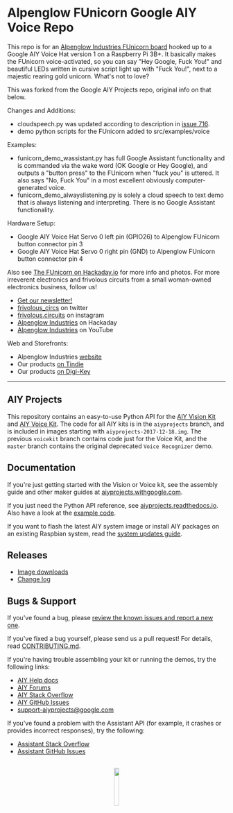 # Alpenglow FUnicorn Google AIY Voice Repo

This repo is for an [Alpenglow Industries FUnicorn board][alpenglow-funicorn] hooked up to a Google AIY Voice Hat version 1 on a Raspberry Pi 3B+.  It basically makes the FUnicorn voice-activated, so you can say "Hey Google, Fuck You!" and beautiful LEDs written in cursive script light up with "Fuck You!", next to a majestic rearing gold unicorn.  What's not to love?

This was forked from the Google AIY Projects repo, original info on that below.

Changes and Additions:
* cloudspeech.py was updated according to description in [issue 716][issue-716].
* demo python scripts for the FUnicorn added to src/examples/voice

Examples:
* funicorn_demo_wassistant.py has full Google Assistant functionality and is commanded via the wake word (OK Google or Hey Google), and outputs a "button press" to the FUnicorn when "fuck you" is uttered.  It also says "No, Fuck You" in a most excellent obviously computer-generated voice.
* funicorn_demo_alwayslistening.py is solely a cloud speech to text demo that is always listening and interpreting.  There is no Google Assistant functionality.

Hardware Setup:
* Google AIY Voice Hat Servo 0 left pin (GPIO26) to Alpenglow FUnicorn button connector pin 3
* Google AIY Voice Hat Servo 0 right pin (GND) to Alpenglow FUnicorn button connector pin 4

Also see [The FUnicorn on Hackaday.io][funicorn-hackaday] for more info and photos.
For more irreverent electronics and frivolous circuits from a small woman-owned electronics business, follow us!
* [Get our newsletter!][newsletter]
* [frivolous_circs][twitter] on twitter
* [frivolous.circuits][instagram] on instagram
* [Alpenglow Industries][hackaday] on Hackaday
* [Alpenglow Industries][youtube] on YouTube

Web and Storefronts:
* Alpenglow Industries [website][alpenglowindustries.com]
* Our products [on Tindie][tindie]
* Our products [on Digi-Key][digikey]

--------

## AIY Projects

This repository contains an easy-to-use Python API for the [AIY Vision Kit][aiy-vision]
and [AIY Voice Kit][aiy-voice]. The code for all AIY kits is in the `aiyprojects` branch,
and is included in images starting with `aiyprojects-2017-12-18.img`.
The previous `voicekit` branch contains code just for the Voice Kit, and the
`master` branch contains the original deprecated `Voice Recognizer` demo.

## Documentation

If you're just getting started with the Vision or Voice kit, see the
assembly guide and other maker guides at [aiyprojects.withgoogle.com].

If you just need the Python API reference, see [aiyprojects.readthedocs.io].
Also have a look at the [example code][aiy-github-examples].

If you want to flash the latest AIY system image or install AIY packages on an existing
Raspbian system, read the [system updates guide][HACKING.md].

## Releases

* [Image downloads][downloads]
* [Change log][changelog]

## Bugs & Support

If you've found a bug, please [review the known issues and report a new one][aiy-github-issues].

If you've fixed a bug yourself, please send us a pull request!
For details, read [CONTRIBUTING.md].

If you're having trouble assembling your kit or running the demos, try the following links:

* [AIY Help docs][help-docs]
* [AIY Forums][aiy-forums]
* [AIY Stack Overflow][aiy-stack-overflow]
* [AIY GitHub Issues][aiy-github-issues]
* support-aiyprojects@google.com

If you've found a problem with the Assistant API (for example, it crashes
or provides incorrect responses), try the following:

* [Assistant Stack Overflow][assistant-stack-overflow]
* [Assistant GitHub Issues][assistant-github-issues]

##

<p align="center">
  <img width="15%" src="https://aiyprojects.withgoogle.com/static/images/icons/aiy-circular-logo.svg">
</p>

[newsletter]: https://www.alpenglowindustries.com/newsletter.html
[twitter]: https://twitter.com/frivolous_circs
[instagram]: https://www.instagram.com/frivolous.circuits/
[hackaday]: https://hackaday.io/alpenglow
[youtube]: https://www.youtube.com/alpenglowindustries
[alpenglowindustries.com]: https://www.alpenglowindustries.com/
[tindie]: https://www.tindie.com/stores/alpenglow/
[digikey]: https://www.digikey.com/en/products/result?s=N4IgTCBcDaIIYBsAOBTAdgcwQewO4gF0BfIA
[alpenglow-funicorn]: https://www.tindie.com/products/alpenglow/the-funicorn/
[issue-716]: https://github.com/google/aiyprojects-raspbian/issues/716
[funicorn-hackaday]: https://hackaday.io/project/173726-the-funicorn

[HACKING.md]: HACKING.md
[CONTRIBUTING.md]: CONTRIBUTING.md
[downloads]: https://github.com/google/aiyprojects-raspbian/releases
[changelog]: CHANGES.md

[aiyprojects.withgoogle.com]: https://aiyprojects.withgoogle.com
[aiyprojects.readthedocs.io]: https://aiyprojects.readthedocs.io
[aiy-vision]: https://aiyprojects.withgoogle.com/vision/
[aiy-voice]: https://aiyprojects.withgoogle.com/voice/

[help-docs]: https://aiyprojects.withgoogle.com/help
[aiy-forums]: https://www.raspberrypi.org/forums/viewforum.php?f=114
[aiy-stack-overflow]: https://stackoverflow.com/questions/tagged/google-aiy
[aiy-github-issues]: https://github.com/google/aiyprojects-raspbian/issues
[aiy-github-examples]: https://github.com/google/aiyprojects-raspbian/tree/aiyprojects/src/examples

[assistant-stack-overflow]: https://stackoverflow.com/questions/tagged/google-assistant-sdk
[assistant-github-issues]: https://github.com/googlesamples/assistant-sdk-python/issues
